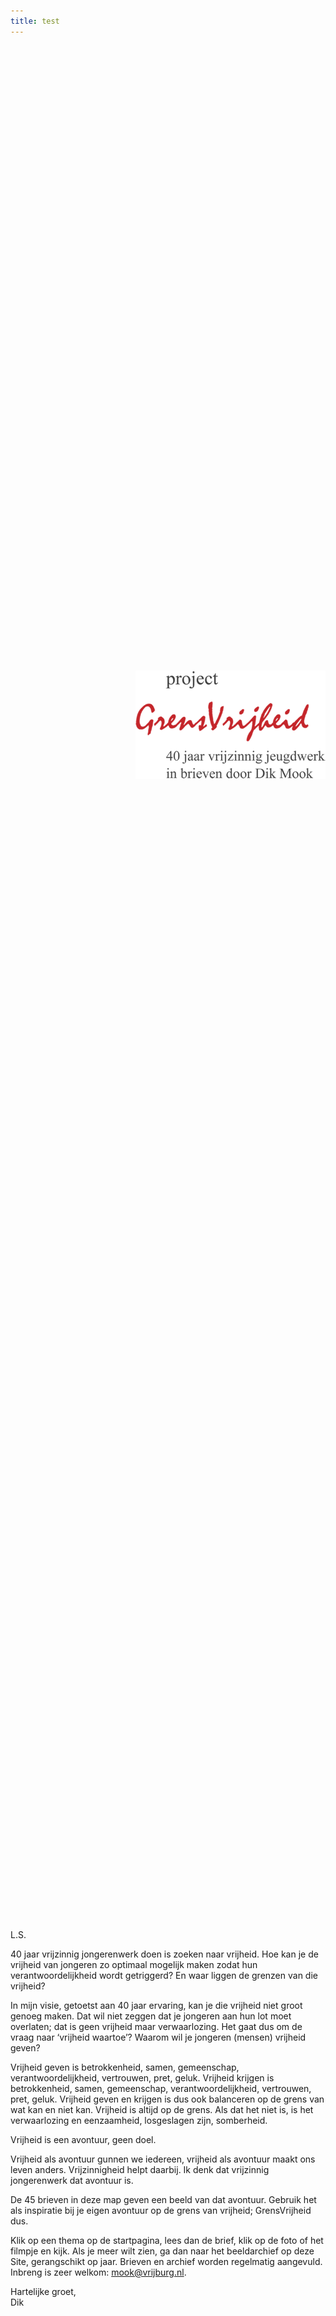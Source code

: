 ```yaml
---
title: test
---
```


<div style="height: 50vh; padding: 25vh 0 0 5vh;"><img src="img/logo.png" style="display: block; width: 35vh; break-after: column;" /></div>

L.S.

40 jaar vrijzinnig jongerenwerk doen is zoeken naar vrijheid. Hoe kan je de vrijheid van jongeren zo optimaal mogelijk maken zodat hun verantwoordelijkheid wordt getriggerd? En waar liggen de grenzen van die vrijheid?

In mijn visie, getoetst aan 40 jaar ervaring, kan je die vrijheid niet groot genoeg maken. Dat wil niet zeggen dat je jongeren aan hun lot moet overlaten; dat is geen vrijheid maar verwaarlozing. Het gaat dus om de vraag naar ‘vrijheid waartoe’? Waarom wil je jongeren (mensen) vrijheid geven?

Vrijheid geven is betrokkenheid, samen, gemeenschap, verantwoordelijkheid, vertrouwen, pret, geluk. 
Vrijheid krijgen is betrokkenheid, samen, gemeenschap, verantwoordelijkheid, vertrouwen, pret, geluk.
Vrijheid geven en krijgen is dus ook balanceren op de grens van wat kan en niet kan.
Vrijheid is altijd op de grens. Als dat het niet is, is het verwaarlozing en eenzaamheid, losgeslagen zijn, somberheid.

Vrijheid is een avontuur, geen doel.

Vrijheid als avontuur gunnen we iedereen, vrijheid als avontuur maakt ons leven anders. Vrijzinnigheid helpt daarbij. Ik denk dat vrijzinnig jongerenwerk dat avontuur is. 

De 45 brieven in deze map geven een beeld van dat avontuur. Gebruik het als inspiratie bij je eigen avontuur op de grens van vrijheid; GrensVrijheid dus.

Klik op een thema op de startpagina, lees dan de brief, klik op de foto of het filmpje en kijk. Als je meer wilt zien, ga dan naar het beeldarchief op deze Site, gerangschikt op jaar. Brieven en archief worden regelmatig aangevuld. Inbreng is zeer welkom: <a href="mailto:mook@vrijburg.nl">mook@vrijburg.nl</a>.

Hartelijke groet,<br />
Dik